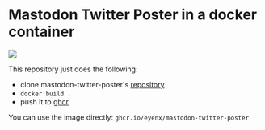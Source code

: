 # Mastodon Twitter Poster in a docker container


![](https://github.com/eyenx/docker-mastodon-twitter-poster/workflows/build%20image/badge.svg)

This repository just does the following:

* clone mastodon-twitter-poster's [repository](https://github.com/renatolond/mastodon-twitter-poster)
* `docker build .`
* push it to [ghcr](https://github.com/users/eyenx/packages/container/package/mastodon-twitter-poster)

You can use the image directly: `ghcr.io/eyenx/mastodon-twitter-poster`
